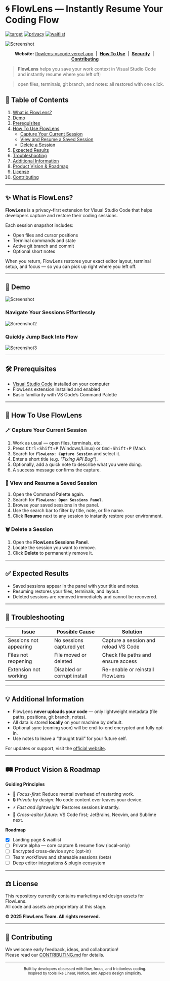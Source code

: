 # 🌀 FlowLens — Instantly Resume Your Coding Flow

[![target](https://img.shields.io/badge/Target-VS%20Code-007ACC?style=for-the-badge&logo=visual-studio-code&logoColor=white)](https://code.visualstudio.com/)
[![privacy](https://img.shields.io/badge/Privacy-Local_First-10B981?style=for-the-badge&logo=lock&logoColor=white)](./)
[![waitlist](https://img.shields.io/badge/Waitlist-29%2B_Developers-7C3AED?style=for-the-badge&logo=mailchimp&logoColor=white)](./)

  
![Screenshot](.docs/Screenshot.png)
  

<p align="center">
  <b>Website:</b> <a href="https://flowlens-vscode.vercel.app">flowlens-vscode.vercel.app</a> &nbsp;|&nbsp;
  <b><a href="./HOWTO.md">How To Use</a></b> &nbsp;|&nbsp;
  <b><a href="./SECURITY.md">Security</a></b> &nbsp;|&nbsp;
  <b><a href="./CONTRIBUTING.md">Contributing</a></b>
</p>

> **FlowLens** helps you save your work context in Visual Studio Code and instantly resume where you left off;

> open files, terminals, git branch, and notes: all restored with one click.


## 📘 Table of Contents

1. [What is FlowLens?](#-what-is-flowlens)
2. [Demo](#-demo)
3. [Prerequisites](#-prerequisites)
4. [How To Use FlowLens](#-how-to-use-flowlens)
   - [Capture Your Current Session](#capture-your-current-session)
   - [View and Resume a Saved Session](#view-and-resume-a-saved-session)
   - [Delete a Session](#delete-a-session)
5. [Expected Results](#-expected-results)
6. [Troubleshooting](#-troubleshooting)
7. [Additional Information](#-additional-information)
8. [Product Vision & Roadmap](#-product-vision--roadmap)
9. [License](#-license)
10. [Contributing](#-contributing)

---

## ✨ What is FlowLens?

**FlowLens** is a privacy-first extension for Visual Studio Code that helps developers capture and restore their coding sessions.

Each session snapshot includes:
- Open files and cursor positions  
- Terminal commands and state  
- Active git branch and commit  
- Optional short notes  

When you return, FlowLens restores your exact editor layout, terminal setup, and focus — so you can pick up right where you left off.

---

## 📸 Demo


![Screenshot](.docs/Screenshot.png)

### Navigate Your Sessions Effortlessly

![Screenshot2](.docs/Screenshot2.png)

### Quickly Jump Back Into Flow

![Screenshot3](.docs/Screenshot3.png)


---

## 🛠️ Prerequisites

- [Visual Studio Code](https://code.visualstudio.com/) installed on your computer  
- FlowLens extension installed and enabled  
- Basic familiarity with VS Code’s Command Palette  

---

## 🧭 How To Use FlowLens

### 🪄 Capture Your Current Session

1. Work as usual — open files, terminals, etc.  
2. Press <kbd>Ctrl</kbd>+<kbd>Shift</kbd>+<kbd>P</kbd> (Windows/Linux) or <kbd>Cmd</kbd>+<kbd>Shift</kbd>+<kbd>P</kbd> (Mac).  
3. Search for **`FlowLens: Capture Session`** and select it.  
4. Enter a short title (e.g. *“Fixing API Bug”*).  
5. Optionally, add a quick note to describe what you were doing.  
6. A success message confirms the capture.

### 🚀 View and Resume a Saved Session

1. Open the Command Palette again.  
2. Search for **`FlowLens: Open Sessions Panel`**.  
3. Browse your saved sessions in the panel.  
4. Use the search bar to filter by title, note, or file name.  
5. Click **Resume** next to any session to instantly restore your environment.

### 🗑️ Delete a Session

1. Open the **FlowLens Sessions Panel**.  
2. Locate the session you want to remove.  
3. Click **Delete** to permanently remove it.

---

## ✅ Expected Results

- Saved sessions appear in the panel with your title and notes.  
- Resuming restores your files, terminals, and layout.  
- Deleted sessions are removed immediately and cannot be recovered.  

---

## 🧩 Troubleshooting

| Issue | Possible Cause | Solution |
|-------|----------------|-----------|
| Sessions not appearing | No sessions captured yet | Capture a session and reload VS Code |
| Files not reopening | File moved or deleted | Check file paths and ensure access |
| Extension not working | Disabled or corrupt install | Re-enable or reinstall FlowLens |

---

## 💡 Additional Information

- FlowLens **never uploads your code** — only lightweight metadata (file paths, positions, git branch, notes).  
- All data is stored **locally** on your machine by default.  
- Optional sync (coming soon) will be end-to-end encrypted and fully opt-in.  
- Use notes to leave a “thought trail” for your future self.  

For updates or support, visit the [official website](https://flowlens-vscode.vercel.app).

---

## 🛤️ Product Vision & Roadmap

**Guiding Principles**
- 🧠 *Focus-first:* Reduce mental overhead of restarting work.  
- 🔒 *Private by design:* No code content ever leaves your device.  
- ⚡ *Fast and lightweight:* Restores sessions instantly.  
- 🧩 *Cross-editor future:* VS Code first; JetBrains, Neovim, and Sublime next.

**Roadmap**
- [x] Landing page & waitlist  
- [ ] Private alpha — core capture & resume flow (local-only)  
- [ ] Encrypted cross-device sync (opt-in)  
- [ ] Team workflows and shareable sessions (beta)  
- [ ] Deep editor integrations & plugin ecosystem  

---

## ⚖️ License

This repository currently contains marketing and design assets for FlowLens.  
All code and assets are proprietary at this stage.  

**© 2025 FlowLens Team. All rights reserved.**

---

## 🤝 Contributing

We welcome early feedback, ideas, and collaboration!  
Please read our [CONTRIBUTING.md](./CONTRIBUTING.md) for details.

---

<p align="center">
  <sub>Built by developers obsessed with flow, focus, and frictionless coding.</sub><br/>
  <sub>Inspired by tools like Linear, Notion, and Apple’s design simplicity.</sub>
</p>

